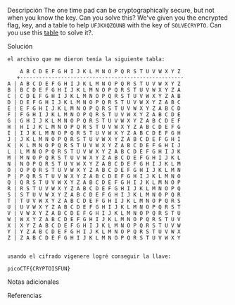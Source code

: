 Descripción
	The one time pad can be cryptographically secure, but not when you know the key. Can you solve this? We've given you the encrypted flag, key, and a table to help `UFJKXQZQUNB` with the key of `SOLVECRYPTO`. Can you use this [table](https://jupiter.challenges.picoctf.org/static/1fd21547c154c678d2dab145c29f1d79/table.txt) to solve it?.
	
Solución
	
	el archivo que me dieron tenía la siguiente tabla:
	
	    A B C D E F G H I J K L M N O P Q R S T U V W X Y Z 
	   +----------------------------------------------------
	A | A B C D E F G H I J K L M N O P Q R S T U V W X Y Z
	B | B C D E F G H I J K L M N O P Q R S T U V W X Y Z A
	C | C D E F G H I J K L M N O P Q R S T U V W X Y Z A B
	D | D E F G H I J K L M N O P Q R S T U V W X Y Z A B C
	E | E F G H I J K L M N O P Q R S T U V W X Y Z A B C D
	F | F G H I J K L M N O P Q R S T U V W X Y Z A B C D E
	G | G H I J K L M N O P Q R S T U V W X Y Z A B C D E F
	H | H I J K L M N O P Q R S T U V W X Y Z A B C D E F G
	I | I J K L M N O P Q R S T U V W X Y Z A B C D E F G H
	J | J K L M N O P Q R S T U V W X Y Z A B C D E F G H I
	K | K L M N O P Q R S T U V W X Y Z A B C D E F G H I J
	L | L M N O P Q R S T U V W X Y Z A B C D E F G H I J K
	M | M N O P Q R S T U V W X Y Z A B C D E F G H I J K L
	N | N O P Q R S T U V W X Y Z A B C D E F G H I J K L M
	O | O P Q R S T U V W X Y Z A B C D E F G H I J K L M N
	P | P Q R S T U V W X Y Z A B C D E F G H I J K L M N O
	Q | Q R S T U V W X Y Z A B C D E F G H I J K L M N O P
	R | R S T U V W X Y Z A B C D E F G H I J K L M N O P Q
	S | S T U V W X Y Z A B C D E F G H I J K L M N O P Q R
	T | T U V W X Y Z A B C D E F G H I J K L M N O P Q R S
	U | U V W X Y Z A B C D E F G H I J K L M N O P Q R S T
	V | V W X Y Z A B C D E F G H I J K L M N O P Q R S T U
	W | W X Y Z A B C D E F G H I J K L M N O P Q R S T U V
	X | X Y Z A B C D E F G H I J K L M N O P Q R S T U V W
	Y | Y Z A B C D E F G H I J K L M N O P Q R S T U V W X
	Z | Z A B C D E F G H I J K L M N O P Q R S T U V W X Y
	
	
	usando el cifrado vigenere logré conseguir la llave:
	
	picoCTF{CRYPTOISFUN}
	
Notas adicionales
	
	
Referencias
	
	